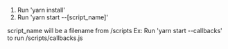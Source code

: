 1. Run 'yarn install'
2. Run 'yarn start --[script_name]'

script_name will be a filename from /scripts
Ex: Run 'yarn start --callbacks' to run /scripts/callbacks.js